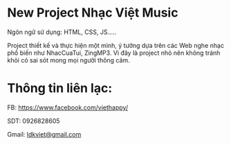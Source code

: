 # New Project Nhạc Việt Music
 Ngôn ngữ sử dụng: HTML, CSS, JS.....
 
 Project thiết kế và thực hiện một mình, ý tưởng dựa trên các Web nghe nhạc phổ biến như NhacCuaTui, ZingMP3. Vì đây là project nhỏ nên không tránh khỏi có sai sót mong mọi người thông cảm.
# Thông tin liên lạc:

 FB: https://www.facebook.com/viethappy/
 
 SDT: 0926828605
 
 Gmail: ldkviet@gmail.com
 
